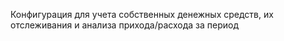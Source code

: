 Конфигурация для учета собственных денежных средств, их отслеживания и анализа прихода/расхода за период
